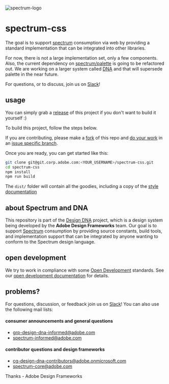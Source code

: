 ![spectrum-logo](https://git.corp.adobe.com/storage/user/655/files/a13fda74-9d4a-11e6-9aec-1b320823594a)
# spectrum-css
The goal is to support [spectrum][spectrum-link] consumption via web by providing a standard implementation that can be integrated into other libraries.  

For now, there is not a large implementation set, only a few components.  Also, the current dependency on [spectrum/palette](http://git.corp.adobe.com/spectrum/palette) is going to be refactored out.  We are working on a larger system called [DNA][dna-link] and that will supersede palette in the near future.

For questions, or to discuss, join us on [Slack][slack-link]!

## usage  
You can simply grab a [release](https://git.corp.adobe.com/Spectrum/spectrum-css/releases) of this project if you don't want to build it yourself :)

To build this project, follow the steps below.

If you are contributing, please make a [fork][forking-link] of this repo and [do your work][dev-docs-link] in an [issue specific branch][sds-jira-link].

Once you are ready, you can get started like this:

```sh
git clone git@git.corp.adobe.com:<YOUR_USERNAME>/spectrum-css.git
cd spectrum-css
npm install
npm run build
```

The `dist/` folder will contain all the goodies, including a copy of the [style documentation](http://git.corp.adobe/com/pages/spectrum/spectrum-css/)

## about Spectrum and DNA
This repository is part of the [Design DNA][dna-link] project, which is a design system being developed by the **Adobe Design Frameworks** team.  Our goal is to support [Spectrum][spectrum-link] consumption by providing source constants, build tools, and implementation support that can be integrated by anyone wanting to conform to the Spectrum design language.

## open development
We try to work in compliance with some [Open Development][dna-opendev-link] standards.  See our [open development documentation][dna-opendev-link] for details.

## problems?
For questions, discussion, or feedback join us on [Slack][slack-link]!  You can also use the following mail lists:

#### consumer announcements and general questions
* grp-design-dna-informed@adobe.com
* spectrum-informed@adobe.com

#### contributor questions and design frameworks
* cg-design-dna-contributors@adobe.onmicrosoft.com
* spectrum-core@adobe.com

Thanks - Adobe Design Frameworks

[spectrum-link]: http://spectrum.corp.adobe.com
[slack-link]: https://adobespectrum.slack.com/messages/dev/
[dna-link]: http://spectrum-dna.corp.adobe.com
[dna-opendev-link]: https://wiki.corp.adobe.com/display/AdobeDesign/Spectrum+Developer+Docs
[sds-jira-link]: https://jira.corp.adobe.com/browse/SDS
[dev-docs-link]: https://wiki.corp.adobe.com/display/AdobeDesign/Spectrum+Developer+Docs
[forking-link]: https://help.github.com/articles/fork-a-repo/
